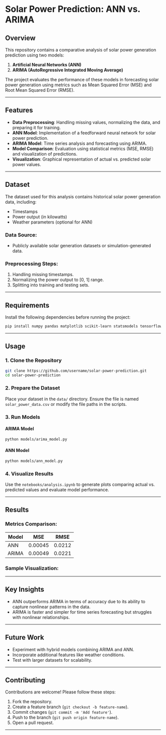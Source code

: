 # Solar Power Prediction: ANN vs. ARIMA

## Overview

This repository contains a comparative analysis of solar power generation prediction using two models:

1. **Artificial Neural Networks (ANN)**
2. **ARIMA (AutoRegressive Integrated Moving Average)**

The project evaluates the performance of these models in forecasting solar power generation using metrics such as Mean Squared Error (MSE) and Root Mean Squared Error (RMSE).

---

## Features

- **Data Preprocessing**: Handling missing values, normalizing the data, and preparing it for training.
- **ANN Model**: Implementation of a feedforward neural network for solar power prediction.
- **ARIMA Model**: Time series analysis and forecasting using ARIMA.
- **Model Comparison**: Evaluation using statistical metrics (MSE, RMSE) and visualization of predictions.
- **Visualization**: Graphical representation of actual vs. predicted solar power values.

---

## Dataset

The dataset used for this analysis contains historical solar power generation data, including:

- Timestamps
- Power output (in kilowatts)
- Weather parameters (optional for ANN)

### Data Source:

- Publicly available solar generation datasets or simulation-generated data.

### Preprocessing Steps:

1. Handling missing timestamps.
2. Normalizing the power output to [0, 1] range.
3. Splitting into training and testing sets.

---

## Requirements

Install the following dependencies before running the project:

```bash
pip install numpy pandas matplotlib scikit-learn statsmodels tensorflow
```

---

## Usage

### 1. Clone the Repository

```bash
git clone https://github.com/username/solar-power-prediction.git
cd solar-power-prediction
```

### 2. Prepare the Dataset

Place your dataset in the `data/` directory. Ensure the file is named `solar_power_data.csv` or modify the file paths in the scripts.

### 3. Run Models

#### ARIMA Model

```bash
python models/arima_model.py
```

#### ANN Model

```bash
python models/ann_model.py
```

### 4. Visualize Results

Use the `notebooks/analysis.ipynb` to generate plots comparing actual vs. predicted values and evaluate model performance.

---

## Results

### Metrics Comparison:

| Model | MSE     | RMSE   |
| ----- | ------- | ------ |
| ANN   | 0.00045 | 0.0212 |
| ARIMA | 0.00049 | 0.0221 |

### Sample Visualization:



---

## Key Insights

- ANN outperforms ARIMA in terms of accuracy due to its ability to capture nonlinear patterns in the data.
- ARIMA is faster and simpler for time series forecasting but struggles with nonlinear relationships.

---

## Future Work

- Experiment with hybrid models combining ARIMA and ANN.
- Incorporate additional features like weather conditions.
- Test with larger datasets for scalability.

---

## Contributing

Contributions are welcome! Please follow these steps:

1. Fork the repository.
2. Create a feature branch (`git checkout -b feature-name`).
3. Commit changes (`git commit -m 'Add feature'`).
4. Push to the branch (`git push origin feature-name`).
5. Open a pull request.

---

